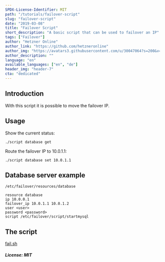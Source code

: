 ```yaml
---
SPDX-License-Identifier: MIT
path: "/tutorials/failover-script"
slug: "failover-script"
date: "2019-03-08"
title: "Failover Script"
short_description: "A basic script that can be used to failover an IP"
tags: ["Failover"]
author: "Hetzner Online"
author_link: "https://github.com/hetzneronline"
author_img: "https://avatars3.githubusercontent.com/u/30047064?s=200&v=4"
author_description: ""
language: "en"
available_languages: ["en", "de"]
header_img: "header-7"
cta: "dedicated"
---
```


## Introduction

With this script it is possible to move the failover IP.

## Usage

Show the current status:

```
./script database get
```

Route the failover IP to 10.0.1.1:

```
./script database set 10.0.1.1
```

## Database server example

`/etc/failover/resources/database`

```
resource database
ip 10.0.0.1
failover_ip 10.0.1.1 10.0.1.2
user <user>
password <password>
script /etc/failover/script/startmysql
```

## The script

[fail.sh](fail.sh)

##### License: MIT

<!--

Contributor's Certificate of Origin

By making a contribution to this project, I certify that:

(a) The contribution was created in whole or in part by me and I have
    the right to submit it under the license indicated in the file; or

(b) The contribution is based upon previous work that, to the best of my
    knowledge, is covered under an appropriate license and I have the
    right under that license to submit that work with modifications,
    whether created in whole or in part by me, under the same license
    (unless I am permitted to submit under a different license), as
    indicated in the file; or

(c) The contribution was provided directly to me by some other person
    who certified (a), (b) or (c) and I have not modified it.

(d) I understand and agree that this project and the contribution are
    public and that a record of the contribution (including all personal
    information I submit with it, including my sign-off) is maintained
    indefinitely and may be redistributed consistent with this project
    or the license(s) involved.

-->
